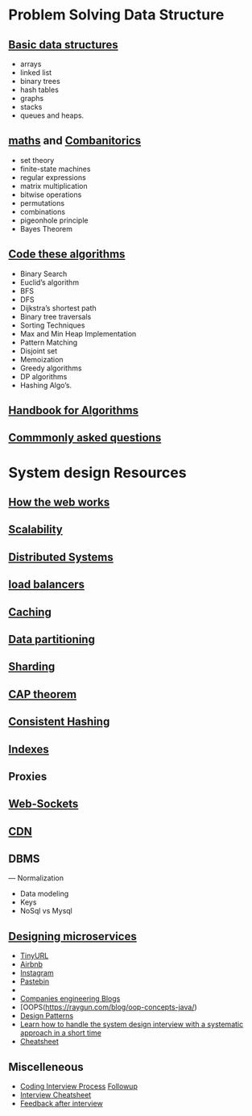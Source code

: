 # Problem Solving Data Structure
## [Basic data structures](https://www.codechef.com/certification/data-structures-and-algorithms/prepare) 
- arrays
- linked list
- binary trees
- hash tables
- graphs
- stacks
- queues and heaps.

## [maths](https://sahandsaba.com/tag/interview-questions.html) and [Combanitorics](https://www.topcoder.com/community/competitive-programming/tutorials/basics-of-combinatorics/)
- set theory
- finite-state machines
- regular expressions
- matrix multiplication
- bitwise operations
- permutations
- combinations
- pigeonhole principle
- Bayes Theorem

## [Code these algorithms](https://medium.com/algorithms-and-leetcode)
- Binary Search
- Euclid’s algorithm
- BFS
- DFS
- Dijkstra’s shortest path
- Binary tree traversals
- Sorting Techniques
- Max and Min Heap Implementation
- Pattern Matching
- Disjoint set
- Memoization
- Greedy algorithms
- DP algorithms
- Hashing Algo’s.

## [Handbook for Algorithms](https://github.com/yangshun/tech-interview-handbook)

## [Commmonly asked questions](https://github.com/samgh/Byte-by-Byte-Solutions)

# System design Resources

## [How the web works](https://github.com/vasanthk/how-web-works) 
## [Scalability](https://www.youtube.com/watch?v=-W9F__D3oY4&t=1724s)
## [Distributed Systems](https://www.hiredintech.com/system-design/the-system-design-process/) 
## [load balancers](https://www.educative.io/collection/page/5668639101419520/5649050225344512/5747976207073280) 
## [Caching](https://www.educative.io/collection/page/5668639101419520/5649050225344512/5643440998055936)
## [Data partitioning](https://intellipaat.com/blog/database-partitioning-techniques/) 
## [Sharding](https://aws.amazon.com/blogs/database/sharding-with-amazon-relational-database-service/)
## [CAP theorem](https://github.com/donnemartin/system-design-primer#cap-theorem)
## [Consistent Hashing](https://www.ably.io/blog/implementing-efficient-consistent-hashing) 
## [Indexes](https://docs.aws.amazon.com/amazondynamodb/latest/developerguide/SQLtoNoSQL.Indexes.html)
## Proxies
## [Web-Sockets](https://www.educative.io/collection/page/5668639101419520/5649050225344512/5715426797420544)
## [CDN](https://medium.com%2F@medium.com/pixboost/cdn-explained-why-when-and-how-to-use-it-for-your-website-7d360a93cc04)

## DBMS 
— Normalization 
- Data modeling
- Keys
- NoSql vs Mysql

## [Designing microservices](https://github.com/shashank88/system_design)
- [TinyURL](https://www.educative.io/collection/page/5668639101419520/5649050225344512/5668600916475904)
- [Airbnb](https://airbnb.design/building-a-visual-language/)
- [Instagram](https://www.educative.io/collection/page/5668639101419520/5649050225344512/5673385510043648)
- [Pastebin](https://github.com/donnemartin/system-design-primer/blob/master/solutions/system_design/pastebin/README.md)
- 
- [Companies engineering Blogs](https://github.com/donnemartin/system-design-primer#company-engineering-blogs)
- [OOPS(https://raygun.com/blog/oop-concepts-java/)
- [Design Patterns](https://github.com/kamranahmedse/design-patterns-for-humans)
- [Learn how to handle the system design interview with a systematic approach in a short time](https://github.com/checkcheckzz/system-design-interview)
- [Cheatsheet](https://gist.github.com/vasanthk/485d1c25737e8e72759f)

## Miscelleneous
- [Coding Interview Process](https://xiaoyunyang.github.io/post/the-coding-interview-what-to-expect/) [Followup](https://github.com/tsyogesh40/HackerRank-solutions/tree/master/Cracking%20the%20Coding%20Interview)
- [Interview Cheatsheet](https://github.com/yangshun/tech-interview-handbook/blob/master/preparing/cheatsheet.md)
- [Feedback after interview](https://medium.com%2F@medium.com/flawless-app-stories/how-i-failed-39-interviews-and-what-ive-learned-515c8e6c4b53)
